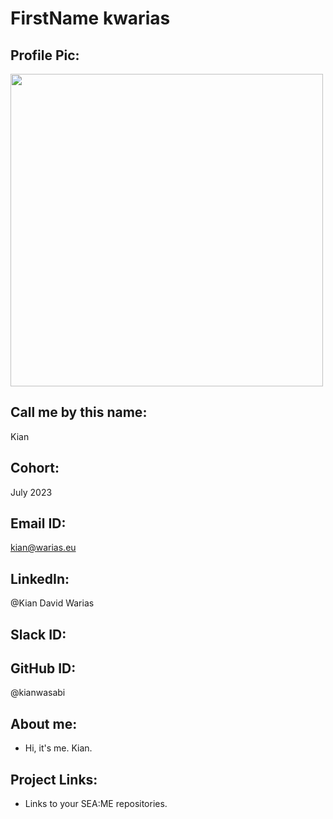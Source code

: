 # FirstName kwarias
## Profile Pic: 
<a> <img src="https://avatars.githubusercontent.com/u/55065075?v=4" height="auto" width="500" > </a>
## Call me by this name: 
Kian
## Cohort: 
July 2023
## Email ID: 
kian@warias.eu
## LinkedIn: 
@Kian David Warias
## Slack ID: 
## GitHub ID: 
@kianwasabi 
## About me: 
- Hi, it's me. Kian.
## Project Links:
- Links to your SEA:ME repositories.

